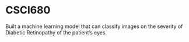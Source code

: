 # CSCI680
Built a machine learning model that can classify images on the severity of Diabetic Retinopathy of the patient’s eyes. 
